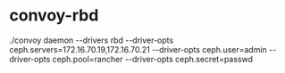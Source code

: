 # convoy-rbd
./convoy daemon --drivers rbd --driver-opts ceph.servers=172.16.70.19,172.16.70.21 --driver-opts ceph.user=admin --driver-opts ceph.pool=rancher --driver-opts ceph.secret=passwd
